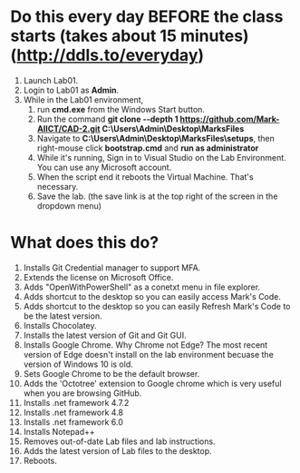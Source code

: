 
# Do this every day **BEFORE** the class starts (takes about 15 minutes)  (http://ddls.to/everyday)
1. Launch Lab01.
2. Login to Lab01 as **Admin**.
3. While in the Lab01 environment,
   1. run **cmd.exe** from the Windows  Start button.
   2. Run the command **git clone --depth 1 https://github.com/Mark-AIICT/CAD-2.git C:\Users\Admin\Desktop\MarksFiles**
   3. Navigate to **C:\Users\Admin\Desktop\MarksFiles\setups**, then right-mouse click **bootstrap.cmd** and **run as administrator**
   4. While it's running, Sign in to Visual Studio on the Lab Environment. You can use any Microsoft account.
   5. When the script end it reboots the Virtual Machine. That's necessary.
   6. Save the lab. (the save link is at the top right of the screen in the dropdown menu)

# What does this do?
1. Installs Git Credential manager to support MFA.
2. Extends the license on Microsoft Office.
3. Adds "OpenWithPowerShell" as a conetxt menu in file explorer.
4. Adds shortcut to the desktop so you can easily access Mark's Code.
4. Adds shortcut to the desktop so you can easily Refresh Mark's Code to be the latest version.
5. Installs Chocolatey.
6. Installs the latest version of Git and Git GUI.
7. Installs Google Chrome. Why Chrome not Edge? The most recent version of Edge doesn't install on the lab environment becuase the version of Windows 10 is old.
8. Sets Google Chrome to be the default browser.
9. Adds the 'Octotree' extension to Google chrome which is very useful when you are browsing GitHub.
10. Installs .net framework 4.7.2
10. Installs .net framework 4.8
11. Installs .net framework 6.0
12. Installs Notepad++
13. Removes out-of-date Lab files and lab instructions.
14. Adds the latest version of Lab files to the desktop.
15. Reboots.